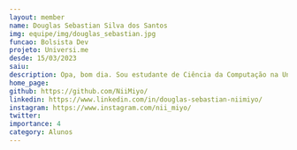 ```yaml
---
layout: member
name: Douglas Sebastian Silva dos Santos
img: equipe/img/douglas_sebastian.jpg
funcao: Bolsista Dev
projeto: Universi.me
desde: 15/03/2023
saiu:
description: Opa, bom dia. Sou estudante de Ciência da Computação na Universidade Federal da Paraíba - Campus IV. Apaixonado em programação, gosto de várias linguagens, as principais sendo Python, Java, C/C++, JavaScript/TypeScript e SQL. Também conheço alguns frameworks e bibliotecas, como React, Angular, SpringBoot e JPA. Atualmente faço parte do projeto Universi.me como desenvolvedor back end e no meu tempo livre estudo desenvolvimento de jogos com C++. E pra relaxar um RPG, anime ou então mangá.
home_page:
github: https://github.com/NiiMiyo/
linkedin: https://www.linkedin.com/in/douglas-sebastian-niimiyo/
instagram: https://www.instagram.com/nii_miyo/
twitter:
importance: 4
category: Alunos
---
```

